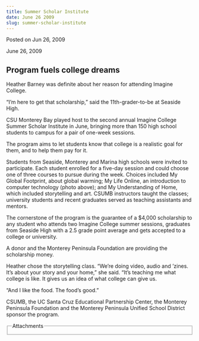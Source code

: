 ```yaml
---
title: Summer Scholar Institute
date: June 26 2009
slug: summer-scholar-institute
---
```


 
<span class="date">Posted on Jun 26, 2009 </span>
<p>June 26, 2009</p>
<h2>Program fuels college dreams<br /></h2>
<p>
  Heather Barney was definite about her reason for attending Imagine College.
</p>
<p>
  &#x201C;I&#x2019;m here to get that scholarship,&#x201D; said the
  11th-grader-to-be at Seaside High.
</p>
<p>
  CSU Monterey Bay played host to the second annual Imagine College Summer
  Scholar Institute in June, bringing more than 150 high school students to
  campus for a pair of one-week sessions.
</p>
<p>
  The program aims to let students know that college is a realistic goal for
  them, and to help them pay for it.
</p>
<p>
  Students from Seaside, Monterey and Marina high schools were invited to
  participate. Each student enrolled for a five-day session and could choose one
  of three courses to pursue during the week. Choices included My Global
  Footprint, about global warming; My Life Online, an introduction to computer
  technology (photo above); and My Understanding of Home, which included
  storytelling and art. CSUMB instructors taught the classes; university
  students and recent graduates served as teaching assistants and mentors.
</p>
<p>
  The cornerstone of the program is the guarantee of a $4,000 scholarship to any
  student who attends two Imagine College summer sessions, graduates from
  Seaside High with a 2.5 grade point average and gets accepted to a college or
  university.
</p>
<p>
  A donor and the Monterey Peninsula Foundation are providing the scholarship
  money.
</p>
<p>
  Heather chose the storytelling class. &#x201C;We&#x2019;re doing video, audio
  and &#x2019;zines. It&#x2019;s about your story and your home,&#x201D; she
  said. &#x201C;It&#x2019;s teaching me what college is like. It gives us an
  idea of what college can give us.
</p>
<p>&#x201C;And I like the food. The food&#x2019;s good.&#x201D;</p>
<p>
  CSUMB, the UC Santa Cruz Educational Partnership Center, the Monterey
  Peninsula Foundation and the Monterey Peninsula Unified School District
  sponsor the program.
</p>
<fieldset class="fieldgroup group-attachments">
  <legend>Attachments</legend>
  <div class="field field-type-emvideo field-field-attach-video">
    <div class="field-items">
      <div class="field-item odd">
        <div class="emvideo emvideo-video emvideo-" />
      </div>
    </div>
  </div>
</fieldset>
 
